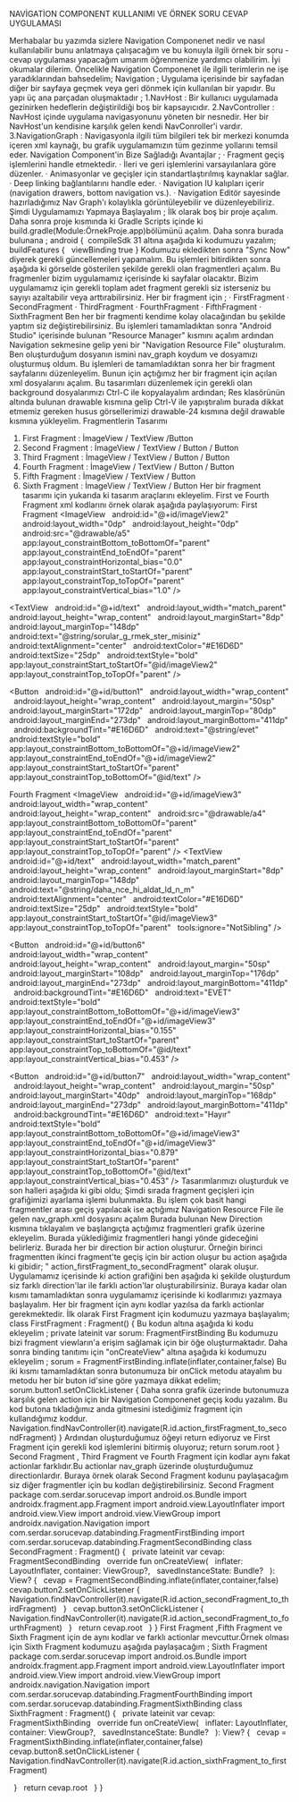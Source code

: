 NAVİGATİON COMPONENT KULLANIMI VE ÖRNEK SORU CEVAP UYGULAMASI

Merhabalar bu yazımda sizlere Navigation Componenet nedir ve nasıl kullanılabilir bunu anlatmaya çalışacağım ve bu konuyla ilgili örnek bir soru -cevap uygulaması yapacağım umarım öğrenmenize yardımcı olabilirim. İyi okumalar dilerim.
Öncelikle Navigation Componenet ile ilgili terimlerin ne işe yaradıklarından bahsedelim;
Navigation ; Uygulama içerisinde bir sayfadan diğer bir sayfaya geçmek veya geri dönmek için kullanılan bir yapıdır.
Bu yapı üç ana parçadan oluşmaktadır ;
1.NavHost : Bir kullanıcı uygulamada gezinirken hedeflerin değiştirildiği boş bir kapsayıcıdır.
2.NavController : NavHost içinde uygulama navigasyonunu yöneten bir nesnedir. Her bir NavHost'un kendisine karşılık gelen kendi NavConroller'i vardır.
3.NavigationGraph : Navigasyonla ilgili tüm bilgileri tek bir merkezi konumda içeren xml kaynağı, bu grafik uygulamamızın tüm gezinme yollarını temsil eder.
Navigation Component'in Bize Sağladığı Avantajlar ;
· Fragment geçiş işlemlerini handle etmektedir.
· İleri ve geri işlemlerini varsayılanlara göre düzenler.
· Animasyonlar ve geçişler için standartlaştırılmış kaynaklar sağlar.
· Deep linking bağlantılarını handle eder.
· Navigation IU kalıpları içerir (navigation drawers, bottom navigation vs.).
· Navigation Editör sayesinde hazırladığımız Nav Graph'ı kolaylıkla görüntüleyebilir ve düzenleyebiliriz.
Şimdi Uygulamamızı Yapmaya Başlayalım ;
İlk olarak boş bir proje açalım. Daha sonra proje kısmında ki Gradle Scripts içinde ki build.gradle(Module:ÖrnekProje.app)bölümünü açalım. Daha sonra burada bulunana ;
android {
 compileSdk 31
altına aşağıda ki kodumuzu yazalım;
buildFeatures {
    viewBinding true
}
Kodumuzu ekledikten sonra "Sync Now" diyerek gerekli güncellemeleri yapamalım.
Bu işlemleri bitirdikten sonra aşağıda ki görselde gösterilen şekilde gerekli olan fragmentleri açalım.
Bu fragmenler bizim uygulamamız içerisinde ki sayfalar olacaktır. Bizim uygulamamız için gerekli toplam adet fragment gerekli siz isterseniz bu sayıyı azaltabilir veya arttırabilirsiniz. Her bir fragment için ;
· FirstFragment
· SecondFragment
· ThirdFragment
· FourthFragment
· FifthFragment
· SixthFragment
Ben her bir fragmenti kendime kolay olacağından bu şekilde yaptım siz değiştirebilirsiniz.
Bu işlemleri tamamladıktan sonra "Android Studio" içerisinde bulunan "Resource Manager" kısmını açalım ardından Navigation sekmesine gelip yeni bir "Navigation Resource File" oluşturalım.
Ben oluşturduğum dosyanın ismini nav_graph koydum ve dosyamızı oluşturmuş oldum.
Bu işlemleri de tamamladıktan sonra her bir fragment sayfalarını düzenleyelim. Bunun için açtığımız her bir fragment için açılan xml dosyalarını açalım. Bu tasarımları düzenlemek için gerekli olan background dosyalarımızı Ctrl-C ile kopyalayalım ardından;
Res klasörünün altında bulunan drawable kısmına gelip Ctrl-V ile yapıştıralım burada dikkat etmemiz gereken husus görsellerimizi drawable-24 kısmına değil drawable kısmına yükleyelim.
Fragmentlerin Tasarımı
1. First Fragment : İmageView / TextView /Button
2. Second Fragment : İmageView / TextView / Button / Button
3. Third Fragment : İmageView / TextView / Button / Button
4. Fourth Fragment : İmageView / TextView / Button / Button
5. Fifth Fragment : İmageView / TextView / Button
6. Sixth Fragment : İmageView / TextView / Button
Her bir fragment tasarımı için yukarıda ki tasarım araçlarını ekleyelim. First ve Fourth Fragment xml kodlarını örnek olarak aşağıda paylaşıyorum:
First Fragment
<ImageView
    android:id="@+id/imageView2"
    android:layout_width="0dp"
    android:layout_height="0dp"
    android:src="@drawable/a5"
    app:layout_constraintBottom_toBottomOf="parent"
    app:layout_constraintEnd_toEndOf="parent"
    app:layout_constraintHorizontal_bias="0.0"
    app:layout_constraintStart_toStartOf="parent"
    app:layout_constraintTop_toTopOf="parent"
    app:layout_constraintVertical_bias="1.0" />

<TextView
    android:id="@+id/text"
    android:layout_width="match_parent"
    android:layout_height="wrap_content"
    android:layout_marginStart="8dp"
    android:layout_marginTop="148dp"
    android:text="@string/sorular_g_rmek_ster_misiniz"
    android:textAlignment="center"
    android:textColor="#E16D6D"
    android:textSize="25dp"
    android:textStyle="bold"
    app:layout_constraintStart_toStartOf="@id/imageView2"
    app:layout_constraintTop_toTopOf="parent" />

<Button
    android:id="@+id/button1"
    android:layout_width="wrap_content"
    android:layout_height="wrap_content"
    android:layout_margin="50sp"
    android:layout_marginStart="172dp"
    android:layout_marginTop="80dp"
    android:layout_marginEnd="273dp"
    android:layout_marginBottom="411dp"
    android:backgroundTint="#E16D6D"
    android:text="@string/evet"
    android:textStyle="bold"
    app:layout_constraintBottom_toBottomOf="@+id/imageView2"
    app:layout_constraintEnd_toEndOf="@+id/imageView2"
    app:layout_constraintStart_toStartOf="parent"
    app:layout_constraintTop_toBottomOf="@id/text" />

Fourth Fragment
<ImageView
    android:id="@+id/imageView3"
    android:layout_width="wrap_content"
    android:layout_height="wrap_content"
    android:src="@drawable/a4"
    app:layout_constraintBottom_toBottomOf="parent"
    app:layout_constraintEnd_toEndOf="parent"
    app:layout_constraintStart_toStartOf="parent"
    app:layout_constraintTop_toTopOf="parent" />
<TextView
    android:id="@+id/text"
    android:layout_width="match_parent"
    android:layout_height="wrap_content"
    android:layout_marginStart="8dp"
    android:layout_marginTop="148dp"
    android:text="@string/daha_nce_hi_aldat_ld_n_m"
    android:textAlignment="center"
    android:textColor="#E16D6D"
    android:textSize="25dp"
    android:textStyle="bold"
    app:layout_constraintStart_toStartOf="@id/imageView3"
    app:layout_constraintTop_toTopOf="parent"
    tools:ignore="NotSibling" />

<Button
    android:id="@+id/button6"
    android:layout_width="wrap_content"
    android:layout_height="wrap_content"
    android:layout_margin="50sp"
    android:layout_marginStart="108dp"
    android:layout_marginTop="176dp"
    android:layout_marginEnd="273dp"
    android:layout_marginBottom="411dp"
    android:backgroundTint="#E16D6D"
    android:text="EVET"
    android:textStyle="bold"
    app:layout_constraintBottom_toBottomOf="@+id/imageView3"
    app:layout_constraintEnd_toEndOf="@+id/imageView3"
    app:layout_constraintHorizontal_bias="0.155"
    app:layout_constraintStart_toStartOf="parent"
    app:layout_constraintTop_toBottomOf="@id/text"
    app:layout_constraintVertical_bias="0.453" />

<Button
    android:id="@+id/button7"
    android:layout_width="wrap_content"
    android:layout_height="wrap_content"
    android:layout_margin="50sp"
    android:layout_marginStart="40dp"
    android:layout_marginTop="168dp"
    android:layout_marginEnd="273dp"
    android:layout_marginBottom="411dp"
    android:backgroundTint="#E16D6D"
    android:text="Hayır"
    android:textStyle="bold"
    app:layout_constraintBottom_toBottomOf="@+id/imageView3"
    app:layout_constraintEnd_toEndOf="@+id/imageView3"
    app:layout_constraintHorizontal_bias="0.879"
    app:layout_constraintStart_toStartOf="parent"
    app:layout_constraintTop_toBottomOf="@id/text"
    app:layout_constraintVertical_bias="0.453" />
Tasarımlarımızı oluşturduk ve son halleri aşağıda ki gibi oldu;
Şimdi sırada fragment geçişleri için grafiğimizi ayarlama işlemi bulunmakta. Bu işlem çok basit hangi fragmentler arası geçiş yapılacak ise açtığımız Navigation Resource File ile gelen nav_graph.xml dosyasını açalım
Burada bulunan New Direction kısmına tıklayalım ve başlangıçta açtığımız fragmentleri grafik üzerine ekleyelim.
Burada yüklediğimiz fragmentleri hangi yönde gideceğini belirleriz. Burada her bir direction bir action oluşturur. Örneğin birinci fragmentten ikinci fragment'te geçiş için bir action oluşur bu action aşağıda ki gibidir;
" action_firstFragment_to_secondFragment" olarak oluşur.
Uygulamamız içerisinde ki action grafiğini ben aşağıda ki şekilde oluşturdum siz farklı direction'lar ile farklı action'lar oluşturabilirsiniz.
Buraya kadar olan kısmı tamamladıktan sonra uygulamamız içerisinde ki kodlarımızı yazmaya başlayalım. Her bir fragment için aynı kodlar yazılsa da farklı actionlar gerekmektedir.
İlk olarak First Fragment için kodumuzu yazmaya başlayalım;
class FirstFragment : Fragment() {
Bu kodun altına aşağıda ki kodu ekleyelim ;
private lateinit var sorum: FragmentFirstBinding
Bu kodumuzu bizi fragment viewların'a erişim sağlamak için bir öğe oluşturmaktadır. Daha sonra binding tanıtımı için "onCreateView" altına aşağıda ki kodumuzu ekleyelim ;
sorum = FragmentFirstBinding.inflate(inflater,container,false)
Bu iki kısmı tamamladıktan sonra butonumuza bir onClick metodu atayalım bu metodu her bir buton id'sine göre yazmaya dikkat edelim;
sorum.button1.setOnClickListener {
Daha sonra grafik üzerinde butonumuza karşılık gelen action için bir Navigation Componenet geçiş kodu yazalım. Bu kod butona tıkladığımız anda gitmesini istediğimiz fragment için kullandığımız koddur.
Navigation.findNavController(it).navigate(R.id.action_firstFragment_to_secondFragment)
}
Ardından oluşturduğumuz öğeyi return ediyoruz ve First Fragment için gerekli kod işlemlerini bitirmiş oluyoruz;
return sorum.root
}
Second Fragment , Third Fragment ve Fourth Fragment için kodlar aynı fakat actionlar farklıdır.Bu actionlar nav_graph üzerinde oluşturduğumuz directionlardır. Buraya örnek olarak Second Fragment kodunu paylaşacağım siz diğer fragmentler için bu kodları değiştirebilirsiniz.
Second Fragment
package com.serdar.sorucevap
import android.os.Bundle
import androidx.fragment.app.Fragment
import android.view.LayoutInflater
import android.view.View
import android.view.ViewGroup
import androidx.navigation.Navigation
import com.serdar.sorucevap.databinding.FragmentFirstBinding
import com.serdar.sorucevap.databinding.FragmentSecondBinding
class SecondFragment : Fragment() {
    private lateinit var cevap: FragmentSecondBinding
    override fun onCreateView(
        inflater: LayoutInflater, container: ViewGroup?,
        savedInstanceState: Bundle?
    ): View? {
        cevap = FragmentSecondBinding.inflate(inflater,container,false)
            cevap.button2.setOnClickListener {
               Navigation.findNavController(it).navigate(R.id.action_secondFragment_to_thirdFragment)
            }
            cevap.button3.setOnClickListener {               Navigation.findNavController(it).navigate(R.id.action_secondFragment_to_fourthFragment)
            }
        return cevap.root
    }
}
First Fragment ,Fifth Fragment ve Sixth Fragment için de aynı kodlar ve farklı actionlar mevcuttur.Örnek olması için Sixth Fragment kodumuzu aşağıda paylaşacağım ;
Sixth Fragment
package com.serdar.sorucevap
import android.os.Bundle
import androidx.fragment.app.Fragment
import android.view.LayoutInflater
import android.view.View
import android.view.ViewGroup
import androidx.navigation.Navigation
import com.serdar.sorucevap.databinding.FragmentFourthBinding
import com.serdar.sorucevap.databinding.FragmentSixthBinding
class SixthFragment : Fragment() {
    private lateinit var cevap: FragmentSixthBinding
    override fun onCreateView(
        inflater: LayoutInflater, container: ViewGroup?,
        savedInstanceState: Bundle?
    ): View? {
        cevap = FragmentSixthBinding.inflate(inflater,container,false)
        cevap.button8.setOnClickListener {            Navigation.findNavController(it).navigate(R.id.action_sixthFragment_to_firstFragment)

        }
        return cevap.root
    }
}
